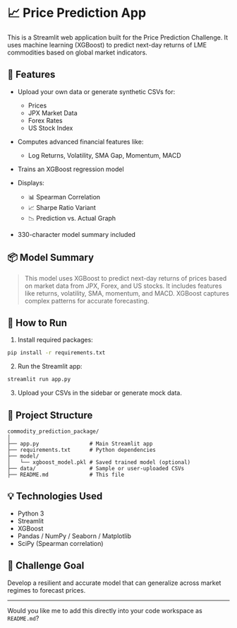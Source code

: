 

# 📈 Price Prediction App

This is a Streamlit web application built for the Price Prediction Challenge. It uses machine learning (XGBoost) to predict next-day returns of LME commodities based on global market indicators.

## 🚀 Features

* Upload your own data or generate synthetic CSVs for:

  *  Prices
  * JPX Market Data
  * Forex Rates
  * US Stock Index
* Computes advanced financial features like:

  * Log Returns, Volatility, SMA Gap, Momentum, MACD
* Trains an XGBoost regression model
* Displays:

  * 📊 Spearman Correlation
  * 📈 Sharpe Ratio Variant
  * 📉 Prediction vs. Actual Graph
* 330-character model summary included

## 📦 Model Summary

> This model uses XGBoost to predict next-day returns of prices based on market data from JPX, Forex, and US stocks. It includes features like returns, volatility, SMA, momentum, and MACD. XGBoost captures complex patterns for accurate forecasting.

## 🧪 How to Run

1. Install required packages:

```bash
pip install -r requirements.txt
```

2. Run the Streamlit app:

```bash
streamlit run app.py
```

3. Upload your CSVs in the sidebar or generate mock data.

## 📁 Project Structure

```
commodity_prediction_package/
│
├── app.py                # Main Streamlit app
├── requirements.txt      # Python dependencies
├── model/
│   └── xgboost_model.pkl # Saved trained model (optional)
├── data/                 # Sample or user-uploaded CSVs
├── README.md             # This file
```

## 💡 Technologies Used

* Python 3
* Streamlit
* XGBoost
* Pandas / NumPy / Seaborn / Matplotlib
* SciPy (Spearman correlation)

## 📌 Challenge Goal

Develop a resilient and accurate model that can generalize across market regimes to forecast prices.

---

Would you like me to add this directly into your code workspace as `README.md`?
